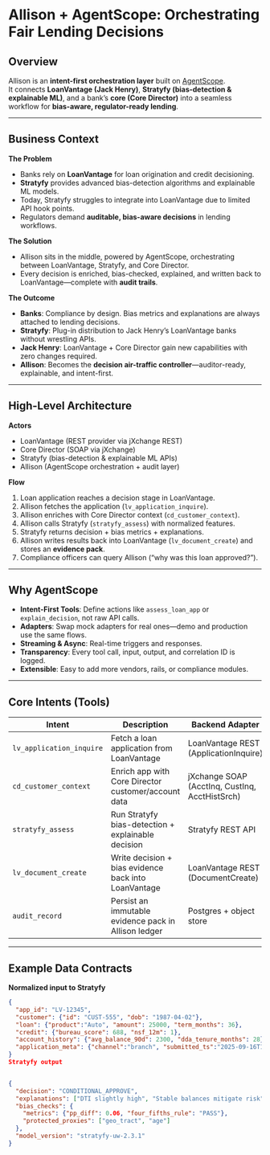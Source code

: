 # Allison + AgentScope: Orchestrating Fair Lending Decisions

## Overview
Allison is an **intent-first orchestration layer** built on [AgentScope](https://github.com/agentscope-ai/agentscope).  
It connects **LoanVantage (Jack Henry)**, **Stratyfy (bias-detection & explainable ML)**, and a bank’s **core (Core Director)** into a seamless workflow for **bias-aware, regulator-ready lending**.

---

## Business Context

**The Problem**
- Banks rely on **LoanVantage** for loan origination and credit decisioning.  
- **Stratyfy** provides advanced bias-detection algorithms and explainable ML models.  
- Today, Stratyfy struggles to integrate into LoanVantage due to limited API hook points.  
- Regulators demand **auditable, bias-aware decisions** in lending workflows.  

**The Solution**
- Allison sits in the middle, powered by AgentScope, orchestrating between LoanVantage, Stratyfy, and Core Director.  
- Every decision is enriched, bias-checked, explained, and written back to LoanVantage—complete with **audit trails**.  

**The Outcome**
- **Banks**: Compliance by design. Bias metrics and explanations are always attached to lending decisions.  
- **Stratyfy**: Plug-in distribution to Jack Henry’s LoanVantage banks without wrestling APIs.  
- **Jack Henry**: LoanVantage + Core Director gain new capabilities with zero changes required.  
- **Allison**: Becomes the **decision air-traffic controller**—auditor-ready, explainable, and intent-first.  

---

## High-Level Architecture

**Actors**
- LoanVantage (REST provider via jXchange REST)  
- Core Director (SOAP via jXchange)  
- Stratyfy (bias-detection & explainable ML APIs)  
- Allison (AgentScope orchestration + audit layer)  

**Flow**
1. Loan application reaches a decision stage in LoanVantage.  
2. Allison fetches the application (`lv_application_inquire`).  
3. Allison enriches with Core Director context (`cd_customer_context`).  
4. Allison calls Stratyfy (`stratyfy_assess`) with normalized features.  
5. Stratyfy returns decision + bias metrics + explanations.  
6. Allison writes results back into LoanVantage (`lv_document_create`) and stores an **evidence pack**.  
7. Compliance officers can query Allison (“why was this loan approved?”).  

---

## Why AgentScope

- **Intent-First Tools**: Define actions like `assess_loan_app` or `explain_decision`, not raw API calls.  
- **Adapters**: Swap mock adapters for real ones—demo and production use the same flows.  
- **Streaming & Async**: Real-time triggers and responses.  
- **Transparency**: Every tool call, input, output, and correlation ID is logged.  
- **Extensible**: Easy to add more vendors, rails, or compliance modules.  

---

## Core Intents (Tools)

| Intent                   | Description                                      | Backend Adapter            |
|--------------------------|--------------------------------------------------|----------------------------|
| `lv_application_inquire` | Fetch a loan application from LoanVantage         | LoanVantage REST (ApplicationInquire) |
| `cd_customer_context`    | Enrich app with Core Director customer/account data | jXchange SOAP (AcctInq, CustInq, AcctHistSrch) |
| `stratyfy_assess`        | Run Stratyfy bias-detection + explainable decision | Stratyfy REST API |
| `lv_document_create`     | Write decision + bias evidence back into LoanVantage | LoanVantage REST (DocumentCreate) |
| `audit_record`           | Persist an immutable evidence pack in Allison ledger | Postgres + object store |

---

## Example Data Contracts

**Normalized input to Stratyfy**
```json
{
  "app_id": "LV-12345",
  "customer": {"id": "CUST-555", "dob": "1987-04-02"},
  "loan": {"product":"Auto", "amount": 25000, "term_months": 36},
  "credit": {"bureau_score": 688, "nsf_12m": 1},
  "account_history": {"avg_balance_90d": 2300, "dda_tenure_months": 28},
  "application_meta": {"channel":"branch", "submitted_ts":"2025-09-16T14:36:00Z"}
}
Stratyfy output


{
  "decision": "CONDITIONAL_APPROVE",
  "explanations": ["DTI slightly high", "Stable balances mitigate risk"],
  "bias_checks": {
    "metrics": {"pp_diff": 0.06, "four_fifths_rule": "PASS"},
    "protected_proxies": ["geo_tract", "age"]
  },
  "model_version": "stratyfy-uw-2.3.1"
}
